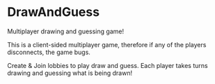 # DrawAndGuess
Multiplayer drawing and guessing game!


This is a client-sided multiplayer game, therefore if any of the players disconnects, the game bugs.

Create & Join lobbies to play draw and guess. Each player takes turns drawing and guessing what is being drawn!
